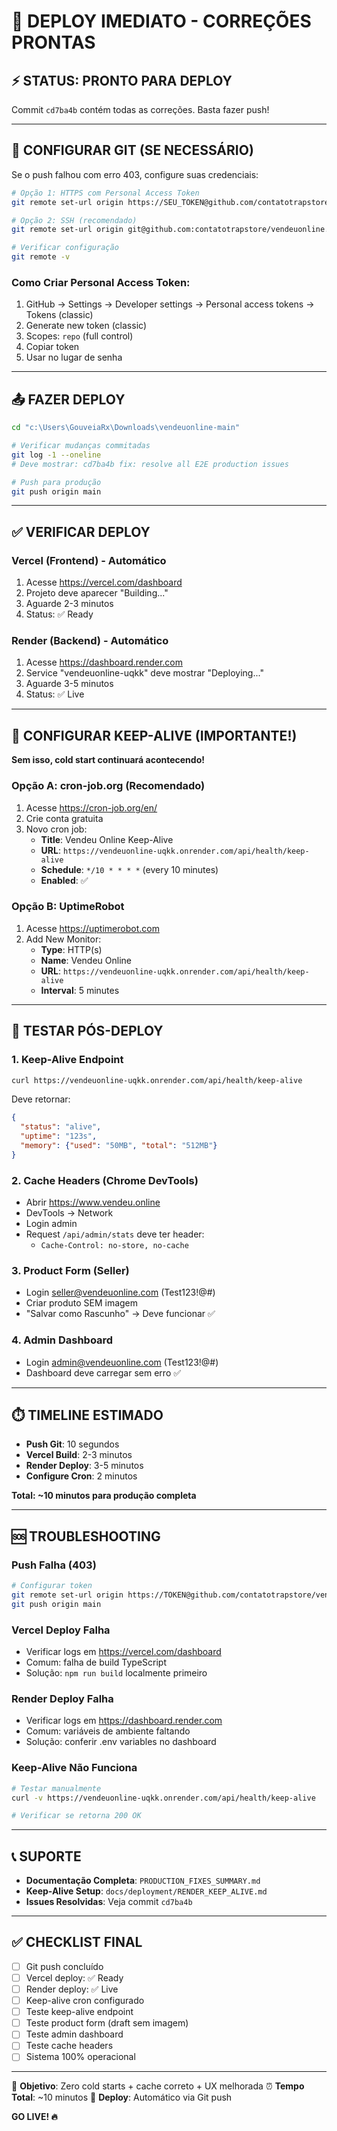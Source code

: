 # 🚀 DEPLOY IMEDIATO - CORREÇÕES PRONTAS

## ⚡ STATUS: PRONTO PARA DEPLOY

Commit `cd7ba4b` contém todas as correções. Basta fazer push!

---

## 🔐 CONFIGURAR GIT (SE NECESSÁRIO)

Se o push falhou com erro 403, configure suas credenciais:

```bash
# Opção 1: HTTPS com Personal Access Token
git remote set-url origin https://SEU_TOKEN@github.com/contatotrapstore/vendeuonline.git

# Opção 2: SSH (recomendado)
git remote set-url origin git@github.com:contatotrapstore/vendeuonline.git

# Verificar configuração
git remote -v
```

### Como Criar Personal Access Token:
1. GitHub → Settings → Developer settings → Personal access tokens → Tokens (classic)
2. Generate new token (classic)
3. Scopes: `repo` (full control)
4. Copiar token
5. Usar no lugar de senha

---

## 📤 FAZER DEPLOY

```bash
cd "c:\Users\GouveiaRx\Downloads\vendeuonline-main"

# Verificar mudanças commitadas
git log -1 --oneline
# Deve mostrar: cd7ba4b fix: resolve all E2E production issues

# Push para produção
git push origin main
```

---

## ✅ VERIFICAR DEPLOY

### Vercel (Frontend) - Automático
1. Acesse https://vercel.com/dashboard
2. Projeto deve aparecer "Building..."
3. Aguarde 2-3 minutos
4. Status: ✅ Ready

### Render (Backend) - Automático
1. Acesse https://dashboard.render.com
2. Service "vendeuonline-uqkk" deve mostrar "Deploying..."
3. Aguarde 3-5 minutos
4. Status: ✅ Live

---

## 🔄 CONFIGURAR KEEP-ALIVE (IMPORTANTE!)

**Sem isso, cold start continuará acontecendo!**

### Opção A: cron-job.org (Recomendado)

1. Acesse https://cron-job.org/en/
2. Crie conta gratuita
3. Novo cron job:
   - **Title**: Vendeu Online Keep-Alive
   - **URL**: `https://vendeuonline-uqkk.onrender.com/api/health/keep-alive`
   - **Schedule**: `*/10 * * * *` (every 10 minutes)
   - **Enabled**: ✅

### Opção B: UptimeRobot

1. Acesse https://uptimerobot.com
2. Add New Monitor:
   - **Type**: HTTP(s)
   - **Name**: Vendeu Online
   - **URL**: `https://vendeuonline-uqkk.onrender.com/api/health/keep-alive`
   - **Interval**: 5 minutes

---

## 🧪 TESTAR PÓS-DEPLOY

### 1. Keep-Alive Endpoint
```bash
curl https://vendeuonline-uqkk.onrender.com/api/health/keep-alive
```
Deve retornar:
```json
{
  "status": "alive",
  "uptime": "123s",
  "memory": {"used": "50MB", "total": "512MB"}
}
```

### 2. Cache Headers (Chrome DevTools)
- Abrir https://www.vendeu.online
- DevTools → Network
- Login admin
- Request `/api/admin/stats` deve ter header:
  - `Cache-Control: no-store, no-cache`

### 3. Product Form (Seller)
- Login seller@vendeuonline.com (Test123!@#)
- Criar produto SEM imagem
- "Salvar como Rascunho" → Deve funcionar ✅

### 4. Admin Dashboard
- Login admin@vendeuonline.com (Test123!@#)
- Dashboard deve carregar sem erro ✅

---

## ⏱️ TIMELINE ESTIMADO

- **Push Git**: 10 segundos
- **Vercel Build**: 2-3 minutos
- **Render Deploy**: 3-5 minutos
- **Configure Cron**: 2 minutos

**Total: ~10 minutos para produção completa**

---

## 🆘 TROUBLESHOOTING

### Push Falha (403)
```bash
# Configurar token
git remote set-url origin https://TOKEN@github.com/contatotrapstore/vendeuonline.git
git push origin main
```

### Vercel Deploy Falha
- Verificar logs em https://vercel.com/dashboard
- Comum: falha de build TypeScript
- Solução: `npm run build` localmente primeiro

### Render Deploy Falha
- Verificar logs em https://dashboard.render.com
- Comum: variáveis de ambiente faltando
- Solução: conferir .env variables no dashboard

### Keep-Alive Não Funciona
```bash
# Testar manualmente
curl -v https://vendeuonline-uqkk.onrender.com/api/health/keep-alive

# Verificar se retorna 200 OK
```

---

## 📞 SUPORTE

- **Documentação Completa**: `PRODUCTION_FIXES_SUMMARY.md`
- **Keep-Alive Setup**: `docs/deployment/RENDER_KEEP_ALIVE.md`
- **Issues Resolvidas**: Veja commit `cd7ba4b`

---

## ✅ CHECKLIST FINAL

- [ ] Git push concluído
- [ ] Vercel deploy: ✅ Ready
- [ ] Render deploy: ✅ Live
- [ ] Keep-alive cron configurado
- [ ] Teste keep-alive endpoint
- [ ] Teste product form (draft sem imagem)
- [ ] Teste admin dashboard
- [ ] Teste cache headers
- [ ] Sistema 100% operacional

---

🎯 **Objetivo**: Zero cold starts + cache correto + UX melhorada
⏰ **Tempo Total**: ~10 minutos
🚀 **Deploy**: Automático via Git push

**GO LIVE! 🔥**
